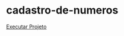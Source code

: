 # cadastro-de-numeros

<a href="https://ricardocamarinha.github.io/Simple-Projects-Js/cadastro-de-numeros/index.html">Executar Projeto</a>
